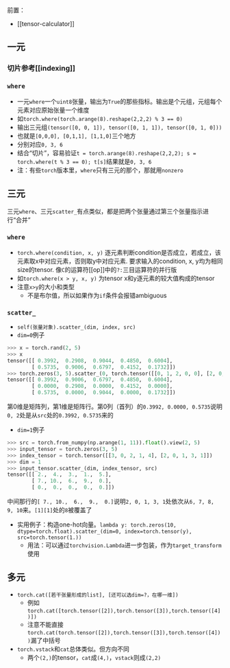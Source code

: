 前置：
- [[tensor-calculator]]

## 一元
### 切片参考[[indexing]]
### `where`
- 一元`where`一个`uint8`张量，输出为`True`的那些指标。输出是个元组，元组每个元素对应原始张量一个维度
- 如`torch.where(torch.arange(8).reshape(2,2,2) % 3 == 0)`
- 输出三元组`(tensor([0, 0, 1]), tensor([0, 1, 1]), tensor([0, 1, 0]))`
- 也就是`[0,0,0], [0,1,1], [1,1,0]`三个地方
- 分别对应`0, 3, 6`
- 结合“切片”，容易验证`t = torch.arange(8).reshape(2,2,2); s = torch.where(t % 3 == 0); t[s]`结果就是`0, 3, 6`
- 注：有些`torch`版本里，`where`只有三元的那个，那就用`nonzero`
## 三元
三元`where`、三元`scatter_`有点类似，都是把两个张量通过第三个张量指示进行“合并”
### `where`
- `torch.where(condition, x, y)`
逐元素判断condition是否成立，若成立，该元素取x中对应元素，否则取y中对应元素.
要求输入的condition, x, y均为相同size的tensor.
像`C`的运算符[[op]]中的`?:`三目运算符的并行版
- 如`torch.where(x > y, x, y)`
为tensor x和y逐元素的较大值构成的tensor
- 注意`x>y`的大小和类型
  - 不是布尔值，所以如果作为`if`条件会报错ambiguous
### `scatter_`
- `self(张量对象).scatter_(dim, index, src)`
- `dim=0`例子
```python
>>> x = torch.rand(2, 5)
>>> x
tensor([[ 0.3992,  0.2908,  0.9044,  0.4850,  0.6004],
        [ 0.5735,  0.9006,  0.6797,  0.4152,  0.1732]])
>>> torch.zeros(3, 5).scatter_(0, torch.tensor([[0, 1, 2, 0, 0], [2, 0, 0, 1, 2]]), x)
tensor([[ 0.3992,  0.9006,  0.6797,  0.4850,  0.6004],
        [ 0.0000,  0.2908,  0.0000,  0.4152,  0.0000],
        [ 0.5735,  0.0000,  0.9044,  0.0000,  0.1732]])
```
第0维是矩阵列，第1维是矩阵行。第0列（首列）的`0.3992, 0.0000, 0.5735`说明`0, 2`处是从`src`处的`0.3992, 0.5735`来的
- `dim=1`例子
```python
>>> src = torch.from_numpy(np.arange(1, 11)).float().view(2, 5)
>>> input_tensor = torch.zeros(3, 5)
>>> index_tensor = torch.tensor([[3, 0, 2, 1, 4], [2, 0, 1, 3, 1]])
>>> dim = 1
>>> input_tensor.scatter_(dim, index_tensor, src)
tensor([[ 2.,  4.,  3.,  1.,  5.],
        [ 7., 10.,  6.,  9.,  0.],
        [ 0.,  0.,  0.,  0.,  0.]])
```
中间那行的`[ 7., 10.,  6.,  9.,  0.]`说明`2, 0, 1, 3, 1`处依次从`6, 7, 8, 9, 10`来。`[1][1]`处的`8`被覆盖了
- 实用例子：构造one-hot向量。`lambda y: torch.zeros(10, dtype=torch.float).scatter_(dim=0, index=torch.tensor(y), src=torch.tensor(1.))`
  - 用法：可以通过`torchvision.Lambda`进一步包装，作为`target_transform`使用
## 多元
- `torch.cat([若干张量形成的list], [还可以选dim=?，在哪一维])`
  - 例如`torch.cat([torch.tensor([2]),torch.tensor([3]),torch.tensor([4])])`
  - 注意不能直接`torch.cat(torch.tensor([2]),torch.tensor([3]),torch.tensor([4]))`漏了中括号
- `torch.vstack`和`cat`总体类似。但方向不同
  - 两个`(2,)`的tensor，`cat`成`(4,)`，`vstack`则成`(2,2)`